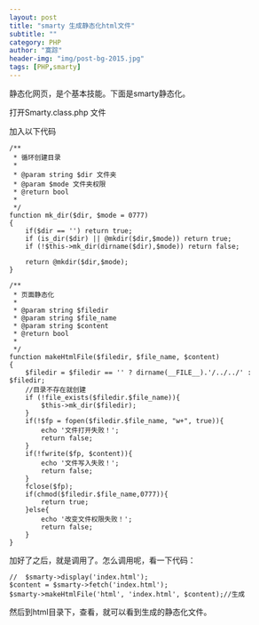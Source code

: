 ```yaml
---
layout: post
title: "smarty 生成静态化html文件"
subtitle: ""
category: PHP
author: "寞踪"
header-img: "img/post-bg-2015.jpg"
tags: [PHP,smarty]
---
```


静态化网页，是个基本技能。下面是smarty静态化。

打开Smarty.class.php 文件

加入以下代码

    /** 
	 * 循环创建目录
	 * 
	 * @param string $dir 文件夹
	 * @param $mode 文件夹权限
	 * @return bool
	 * 
	 */ 
    function mk_dir($dir, $mode = 0777) 
    { 
        if($dir == '') return true;
        if (is_dir($dir) || @mkdir($dir,$mode)) return true; 
        if (!$this->mk_dir(dirname($dir),$mode)) return false;

        return @mkdir($dir,$mode); 
    } 

    /**
     * 页面静态化
     * 
     * @param string $filedir  
     * @param string $file_name 
     * @param string $content
     * @return bool
     * 
     */
    function makeHtmlFile($filedir, $file_name, $content)
    {
        $filedir = $filedir == '' ? dirname(__FILE__).'/../../' : $filedir;
        //目录不存在就创建
        if (!file_exists($filedir.$file_name)){
            $this->mk_dir($filedir);
        }
        if(!$fp = fopen($filedir.$file_name, "w+", true)){
            echo '文件打开失败！';
            return false;
        }
        if(!fwrite($fp, $content)){
            echo '文件写入失败！';
            return false;
        }
        fclose($fp);
        if(chmod($filedir.$file_name,0777)){
            return true;
        }else{
            echo '改变文件权限失败！';
            return false;
        }   
    }


加好了之后，就是调用了。怎么调用呢，看一下代码：

    //  $smarty->display('index.html');
    $content = $smarty->fetch('index.html');
    $smarty->makeHtmlFile('html', 'index.html', $content);//生成


然后到html目录下，查看，就可以看到生成的静态化文件。